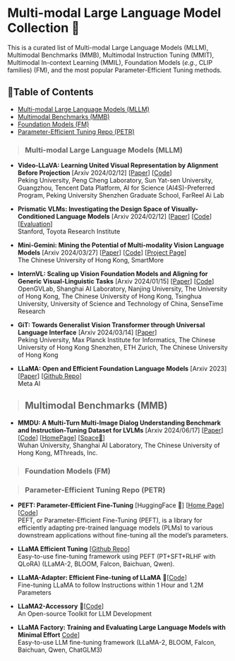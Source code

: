 # Multi-modal Large Language Model Collection 🦕
This is a curated list of Multi-modal Large Language Models (MLLM), Multimodal Benchmarks (MMB), Multimodal Instruction Tuning (MMIT), Multimodal In-context Learning (MMIL), Foundation Models (*e.g.*, CLIP families) (FM), and the most popular Parameter-Efficient Tuning methods.

## 📒Table of Contents
- [Multi-modal Large Language Models (MLLM)](#multimodal-large-language-models)
- [Multimodal Benchmarks (MMB)](#multimodal-benchmarks)
- [Foundation Models (FM)](#foundation-models)
- [Parameter-Efficient Tuning Repo (PETR)](#parameter-efficient-tuning-repo)

> ### Multi-modal Large Language Models (MLLM)


* **Video-LLaVA: Learning United Visual Representation by Alignment Before Projection** [Arxiv 2024/02/12] [[Paper](https://arxiv.org/pdf/2311.10122.pdf)] [[Code](https://github.com/PKU-YuanGroup/Video-LLaVA)] <br>
Peking University, Peng Cheng Laboratory, Sun Yat-sen University, Guangzhou, Tencent Data Platform, AI for Science (AI4S)-Preferred Program, Peking University Shenzhen Graduate School, FarReel Ai Lab

* **Prismatic VLMs: Investigating the Design Space of Visually-Conditioned Language Models** [Arxiv 2024/02/12] [[Paper](https://arxiv.org/abs/2402.07865)] [[Code](https://github.com/TRI-ML/prismatic-vlms)] [[Evaluation](https://github.com/TRI-ML/vlm-evaluation)]<br>
Stanford, Toyota Research Institute


* **Mini-Gemini: Mining the Potential of Multi-modality Vision Language Models** [Arxiv 2024/03/27] [[Paper](https://arxiv.org/pdf/2403.18814.pdf)] [[Code](https://github.com/dvlab-research/MiniGemini)] [[Project Page](https://mini-gemini.github.io/)]<br>
The Chinese University of Hong Kong, SmartMore


* **InternVL: Scaling up Vision Foundation Models and Aligning for Generic Visual-Linguistic Tasks** [Arxiv 2024/01/15] [[Paper](https://arxiv.org/abs/2312.14238)] [[Code](https://github.com/OpenGVLab/InternVL)]<br>
OpenGVLab, Shanghai AI Laboratory, Nanjing University, The University of Hong Kong, The Chinese University of Hong Kong, Tsinghua University, University of Science and Technology of China, SenseTime Research

* **GiT: Towards Generalist Vision Transformer through Universal Language Interface** [Arxiv 2024/03/14] [[Paper](https://arxiv.org/abs/2403.09394)]<br>
Peking University, Max Planck Institute for Informatics, The Chinese University of Hong Kong Shenzhen, ETH Zurich, The Chinese University of Hong Kong<br>

* **LLaMA: Open and Efficient Foundation Language Models** [Arxiv 2023] [[Paper](https://arxiv.org/pdf/2302.13971v1.pdf)] [[Github Repo](https://github.com/CHENGY12/PLOT)]<br>
Meta AI

> ## Multimodal Benchmarks (MMB)

* **MMDU: A Multi-Turn Multi-Image Dialog Understanding Benchmark and Instruction-Tuning Dataset for LVLMs** [Arxiv 2024/06/17] [[Paper](https://arxiv.org/pdf/2406.11833)] [[Code](https://github.com/Liuziyu77/MMDU)] [[HomePage](https://liuziyu77.github.io/MMDU/)] [[Space🤗](https://huggingface.co/datasets/laolao77/MMDU)]<br>
Wuhan University, Shanghai AI Laboratory, The Chinese University of Hong Kong, MThreads, Inc.

> ### Foundation Models (FM)

> ### Parameter-Efficient Tuning Repo (PETR)
* **PEFT: Parameter-Efficient Fine-Tuning** [HuggingFace 🤗] [[Home Page](https://huggingface.co/docs/peft/index)] [[Code](https://github.com/huggingface/peft)]<br>
PEFT, or Parameter-Efficient Fine-Tuning (PEFT), is a library for efficiently adapting pre-trained language models (PLMs) to various downstream applications without fine-tuning all the model’s parameters. <br>

* **LLaMA Efficient Tuning** [[Github Repo](https://github.com/hiyouga/LLaMA-Efficient-Tuning)]<br>
Easy-to-use fine-tuning framework using PEFT (PT+SFT+RLHF with QLoRA) (LLaMA-2, BLOOM, Falcon, Baichuan, Qwen). <br>

* **LLaMA-Adapter: Efficient Fine-tuning of LLaMA** 🚀[[Code](https://github.com/OpenGVLab/LLaMA-Adapter)]<br>
Fine-tuning LLaMA to follow Instructions within 1 Hour and 1.2M Parameters <br>

* **LLaMA2-Accessory** 🚀[[Code](https://github.com/Alpha-VLLM/LLaMA2-Accessory)]<br>
An Open-source Toolkit for LLM Development <be>

* **LLaMA Factory: Training and Evaluating Large Language Models with Minimal Effort** [Code](https://github.com/hiyouga/LLaMA-Factory)]<br>
Easy-to-use LLM fine-tuning framework (LLaMA-2, BLOOM, Falcon, Baichuan, Qwen, ChatGLM3)
